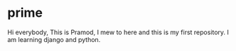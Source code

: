 # prime

Hi everybody,
This is Pramod, I mew to here and this is my first repository. I am learning django and python.
